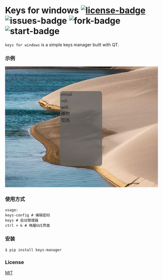 # Keys for windows [![license-badge]][MIT-link] ![issues-badge] ![fork-badge] ![start-badge]



`keys for windows` is a simple keys manager built with QT. 


### 示例

![image](https://github.com/xiaochuan-li/qt-keys-manager-for-windows/blob/master/screenshots/screenshot.png)

### 使用方式

```
usage: 
keys-config # 编辑密码
keys # 启动管理器
ctrl + k # 唤醒GUI界面
```


### 安装

```
$ pip install keys-manager
```


### License
[MIT](https://github.com/xiaochuan-li/qt-keys-manager-for-windows/blob/master/LICENSE)


[MIT-link]:     https://github.com/xiaochuan-li/qt-keys-manager-for-windows/blob/master/LICENSE

[issues-badge]:     https://img.shields.io/github/issues/xiaochuan-li/qt-keys-manager-for-windows

[license-badge]:   https://img.shields.io/github/license/xiaochuan-li/qt-keys-manager-for-windows

[fork-badge]:   	https://img.shields.io/github/forks/xiaochuan-li/qt-keys-manager-for-windows

[start-badge]:      https://img.shields.io/github/stars/xiaochuan-li/qt-keys-manager-for-windows